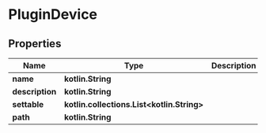 
# PluginDevice

## Properties
Name | Type | Description | Notes
------------ | ------------- | ------------- | -------------
**name** | **kotlin.String** |  | 
**description** | **kotlin.String** |  | 
**settable** | **kotlin.collections.List&lt;kotlin.String&gt;** |  | 
**path** | **kotlin.String** |  | 



